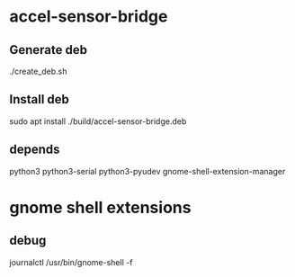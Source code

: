 # accel-sensor-bridge

## Generate deb
./create_deb.sh

## Install deb
sudo apt install ./build/accel-sensor-bridge.deb 

## depends
python3
python3-serial
python3-pyudev
gnome-shell-extension-manager



# gnome shell extensions

## debug
journalctl /usr/bin/gnome-shell -f